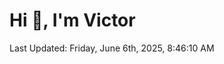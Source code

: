 <h1>Hi 👋, I'm Victor </h1>

<!--RECENT_ACTIVITY:start-->
<!--RECENT_ACTIVITY:end-->

<!--RECENT_ACTIVITY:last_update-->
Last Updated: Friday, June 6th, 2025, 8:46:10 AM
<!--RECENT_ACTIVITY:last_update_end-->
